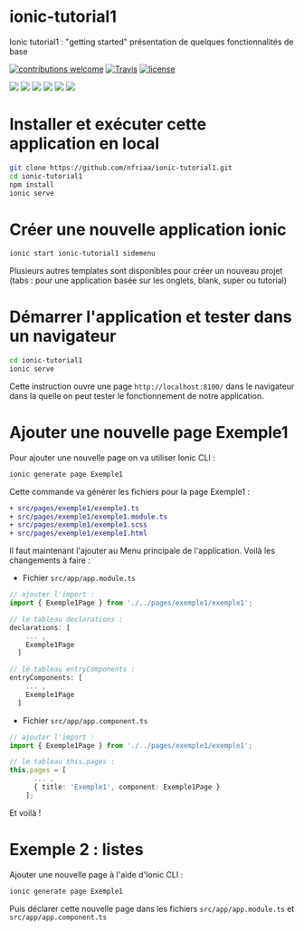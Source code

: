 # ionic-tutorial1
Ionic tutorial1 : "getting started" présentation de quelques fonctionnalités de base

[![contributions welcome](https://img.shields.io/badge/contributions-welcome-orange.svg?style=flat)](https://github.com/nfriaa/ionic-tutorial1/issues) [![Travis](https://img.shields.io/travis/rust-lang/rust.svg)](https://github.com/nfriaa/ionic-tutorial1) [![license](https://img.shields.io/github/license/mashape/apistatus.svg)](https://github.com/nfriaa/ionic-tutorial1/blob/master/LICENSE)

![](https://img.shields.io/badge/node-8-red.svg)
![](https://img.shields.io/badge/npm-5-blue.svg)
![](https://img.shields.io/badge/ionic-3-ff69b4.svg)
![](https://img.shields.io/badge/angular-4-orange.svg)
![](https://img.shields.io/badge/typescript-latest-green.svg)
![](https://img.shields.io/badge/editor-vscode-yellow.svg)

# Installer et exécuter cette application en local
```sh
git clone https://github.com/nfriaa/ionic-tutorial1.git
cd ionic-tutorial1
npm install
ionic serve
```

# Créer une nouvelle application ionic
```sh
ionic start ionic-tutorial1 sidemenu
```
Plusieurs autres templates sont disponibles pour créer un nouveau projet (tabs : pour une application basée sur les onglets, blank, super ou tutorial)

# Démarrer l'application et tester dans un navigateur
```sh
cd ionic-tutorial1
ionic serve
```
Cette instruction ouvre une page `http://localhost:8100/` dans le navigateur dans la quelle on peut tester le fonctionnement de notre application.

# Ajouter une nouvelle page Exemple1
Pour ajouter une nouvelle page on va utiliser Ionic CLI :
```sh
ionic generate page Exemple1
```
Cette commande va générer les fichiers pour la page Exemple1 :
```diff
+ src/pages/exemple1/exemple1.ts
+ src/pages/exemple1/exemple1.module.ts
+ src/pages/exemple1/exemple1.scss
+ src/pages/exemple1/exemple1.html
```
Il faut maintenant l'ajouter au Menu principale de l'application. Voilà les changements à faire : 

- Fichier `src/app/app.module.ts`
```ts
// ajouter l'import :
import { Exemple1Page } from './../pages/exemple1/exemple1';

// le tableau declarations :
declarations: [
    ... ,
    Exemple1Page
  ]

// le tableau entryComponents :
entryComponents: [
    ... ,
    Exemple1Page
  ]  
```
- Fichier `src/app/app.component.ts`
```ts
// ajouter l'import :
import { Exemple1Page } from './../pages/exemple1/exemple1';

// le tableau this.pages :
this.pages = [
      ... ,
      { title: 'Exemple1', component: Exemple1Page }
    ];
```
Et voilà ! 

# Exemple 2 : listes
Ajouter une nouvelle page à l'aide d'Ionic CLI :
```sh
ionic generate page Exemple1
```
Puis déclarer cette nouvelle page dans les fichiers `src/app/app.module.ts` et `src/app/app.component.ts`

